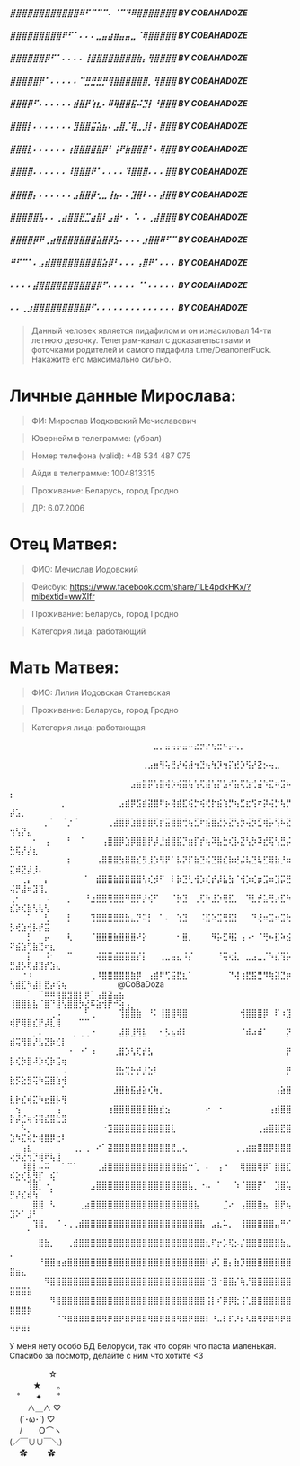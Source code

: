 ##### ⣿⣿⣿⣿⣿⣿⣿⣿⣿⣿⣿⣿⠿⠋⠉⠉⠉⠄⠈⠉⠙⠿⣿⣿⣿⣿⣿⣿⣿    BY COBAHADOZE
##### ⣿⣿⣿⣿⣿⣿⣿⣿⣿⠟⠋⠁⠄⠄⠄⣀⣤⣴⣶⣤⣤⣀⠈⢿⣿⣿⣿⣿⣿    BY COBAHADOZE
##### ⣿⣿⣿⣿⣿⣿⡿⠋⠁⠄⠄⠄⠄⢸⣿⣿⣿⣿⣿⣿⣿⣿⣷⡄⢻⣿⣿⣿⣿    BY COBAHADOZE
##### ⣿⣿⣿⣿⣿⡟⠁⠄⠄⠄⠄⠄⠉⣛⣛⣛⡛⢻⣿⣿⣿⣿⣿⣿⡀⢻⣿⣿⣿    BY COBAHADOZE
##### ⣿⣿⣿⡿⠋⠄⠄⠄⠄⠄⠄⣾⣿⡟⢱⣆⠄⠿⢿⣿⣿⣯⠬⣙⡇⠘⣿⣿⣿    BY COBAHADOZE
##### ⣿⣿⣿⡇⠄⠄⠄⠄⠄⠄⠄⣻⣿⣿⣭⣵⣦⠄⣠⣿⡈⢿⣀⣸⡇⠄⣿⣿⣿    BY COBAHADOZE
##### ⣿⣿⣿⣇⠄⠄⠄⠄⠄⠄⢰⣿⣿⣿⣿⣿⡿⠃⢨⠟⣷⣿⣿⣿⠃⠄⢿⣿⣿    BY COBAHADOZE
##### ⣿⣿⣿⣿⠄⠄⠄⠄⠄⠄⠸⣿⣿⣿⠟⠁⠄⠄⠄⠄⠹⣿⣿⣿⠄⠄⠄⣿⣿    BY COBAHADOZE
##### ⣿⣿⣿⣿⡄⠄⠄⠄⠄⠄⠄⣠⣿⣿⡿⢂⣀⢸⣦⠄⠄⣹⣿⠇⠄⠄⣼⣿⣿    BY COBAHADOZE
##### ⣿⣿⣿⣿⣿⣧⠄⠄⢀⣴⣿⣿⣟⣉⣴⣿⠇⣠⣾⠂⠄⠈⠄⠄⢀⣼⣿⣿⣿    BY COBAHADOZE
##### ⣿⣿⣿⣿⡿⠟⢀⣴⣿⣿⣿⣿⣿⣿⣿⣵⣿⡿⣣⠄⠄⠄⠄⣰⣿⣿⠿⠋⠉    BY COBAHADOZE
##### ⠛⠋⠉⠁⠄⣠⣾⣿⣿⣿⣿⣿⣿⣿⣿⣿⣵⡿⠃⠄⠄⠄⢠⣿⠟⠁⠄⠄⠄    BY COBAHADOZE
##### ⠄⠄⠄⠄⣼⣿⣿⣿⣿⣿⣿⣿⣿⣿⣿⡿⠋⠄⠄⠄⠄⠄⠈⠁⠄⠄⠄⠄⠄    BY COBAHADOZE
##### ⠄⠄⢀⣰⣿⣿⣿⣿⣿⣿⣿⣿⣿⡿⠋⠄⠄⠄⠄⠄⠄⠄⠄⠄⠄⠄⠄⠄⠄    BY COBAHADOZE

> Данный человек является пидафилом и он изнасиловал 14-ти летнюю девочку. Телеграм-канал с доказательствами и фоточками родителей и самого пидафила t.me/DeanonerFuck. Накажите его максимально сильно.

# Личные данные Мирослава:

> ФИ: Мирослав Иодковский Мечиславович

> Юзернейм в телеграмме: (убрал)

> Номер телефона (valid): +48 534 487 075

> Айди в телеграмме: 1004813315

> Проживание: Беларусь, город Гродно

> ДР: 6.07.2006

# Отец Матвея:

> ФИО: Мечислав Иодовский

> Фейсбук: https://www.facebook.com/share/1LE4pdkHKx/?mibextid=wwXIfr

> Проживание: Беларусь, город Гродно

> Категория лица: работающий

# Мать Матвея:

> ФИО: Лилия Иодовская Станевская

> Проживание: Беларусь, город Гродно

> Категория лица: работающая


⠀⠀⠀⠀⠀⠀⠀⠀⠀⠀⠀⠀⠀⠀⠀⠀⠀⠀⠀⠀⠀⠀⠀⠀⠀⣀⡀⣤⢤⡤⣤⠤⣔⡲⡔⢦⣒⠦⡤⢄⡀⠀⠀⠀⠀⠀⠀⠀⠀⠀⠀⠀⠀⠀⠀⠀⠀⠀⠀⠀⠀
⠀⠀⠀⠀⠀⠀⠀⠀⠀⠀⠀⠀⠀⠀⠀⠀⠀⠀⠀⠀⠀⠀⠀⢀⣠⣶⢻⢥⣛⡜⢮⣼⢲⣙⢦⢳⡹⢲⡍⣞⡱⢫⡜⣝⡢⢤⣀⠀⠀⠀⠀⠀⠀⠀⠀⠀⠀⠀⠀⠀⠀⠀⠀
⠀⠀⠀⠀⠀⠀⠀⠀⠀⠀⠀⠀⠀⠀⠀⠀⠀⠀⠀⠀⠀⣠⣶⣿⡿⢣⣿⢾⡱⢮⣽⢧⢣⢏⣾⢣⡝⣣⠞⣥⢏⣳⢚⣬⠳⣍⠶⣩⠦⡄⠀⠀⠀⠀⠀⠀⠀⠀⠀⠀⠀⠀⠀
⠀⠀⠀⠀⠀⠀⠀⠀⠀⡀⠀⠀⠀⠀⠀⠀⠀⠀⠀⣠⣾⡿⣫⣾⣽⣿⠟⡦⢽⣾⣏⢮⡓⢮⢞⡗⣮⢱⡛⢦⣋⣖⢫⠖⡽⢬⡓⢧⡛⡼⣡⡀⠀⠀⠀⠀⠀⠀⠀⠀⠀⠀⠀
⠀⠀⠀⠀⠀⠀⡀⠁⠀⠈⡐⠈⠀⠀⠀⠀⠀⢀⣼⣿⡿⣱⣿⣿⣿⢏⡞⣭⣿⣿⢚⢦⣋⠗⣮⣿⣜⡣⣝⢣⡳⢬⡳⣋⢾⡥⢫⠧⣝⢲⢣⡝⣄⠀⠀⠀⠀⠀⠀⠀⠀⠀⠀
⠀⠀⠀⠀⠂⠀⢠⠀⠀⠀⠃⠀⠈⠀⠀⠀⢠⣿⣿⡿⣱⡿⣿⣿⡟⡼⣘⣾⣿⣯⡙⣶⡏⡞⢦⠽⣧⣓⢎⡧⣝⢣⡳⠽⣞⢯⢣⣛⡬⣓⢯⡜⡜⣆⠀⠀⠀⠀⠀⠀⠀⠀⠀
⠀⠀⠀⠀⠀⠀⠀⠀⠀⠀⡆⠀⠀⠀⠀⢠⣿⣿⣿⣳⣿⣿⣎⡻⣸⡱⢻⡟⠁⡧⡝⡏⣷⣙⢮⣙⣿⣎⡷⢞⡬⢧⣙⢧⣋⢿⣷⡘⠶⣍⠾⣝⡼⡸⠄⠀⠀⠀⠀⠀⠀⠀⠀
⠀⠀⢀⡄⠀⠀⡄⠀⠀⠀⠀⠀⠀⠁⠀⣾⣿⣿⣷⣿⣿⣿⣿⢣⢎⡺⠋⠀⠇⡷⣙⢃⢺⡱⢎⡞⡼⣧⣳⠈⢺⡱⢎⡶⣩⠶⣹⡭⣛⢬⡛⣼⠶⣹⢹⡀⠀⠀⠀⠀⠀⠀⠀
⢀⠂⠀⠀⠀⠀⠠⠀⠀⠀⡀⠀⠀⠘⣰⣿⣿⢿⣿⣿⠻⣿⡟⡜⢮⠋⠀⠀⠈⡷⣹⠀⢀⢏⠷⣸⡱⢿⣏⡀⠀⠹⣇⡞⣥⢛⡴⣏⠳⣎⡵⢎⣷⢣⢧⢣
⠀⠀⠀⠁⠀⠀⢃⠀⠀⠀⡇⠀⠀⠀⢹⣿⣿⣿⣿⣿⣷⣄⡙⠭⡇⠀⠁⠄⠀⢱⣹⠀⠀⠨⣯⠵⣩⢛⣯⡇⠀⠀⠙⢜⠶⣩⠶⣩⢗⡣⢞⣱⢚⡧⡞⣭⠀⠀⠀⠀⠀⠀⠀
⠀⠀⠀⡃⠀⠀⡤⠀⠀⠀⢇⠀⠀⠀⠈⣿⣿⣿⣷⣿⣿⣿⠜⡕⠀⠀⠀⠀⠀⠂⣿⡀⠀⠀⠀⠻⡥⣋⢿⡅⢠⠠⠂⠈⢛⠦⣏⠵⣪⠝⣮⣱⢋⣷⣙⠖⣆⠀⠀⠀⠀⠀⠀
⠀⠀⠀⡇⠀⠀⠸⠂⠀⠀⠉⠀⠀⠀⠀⢼⣿⣿⣾⣿⣿⣿⡞⡇⠀⠀⢀⣀⣤⣄⠸⡌⠀⠀⠀⠀⠘⢭⢖⣇⠀⣀⣠⣀⡈⠳⣎⢻⡥⣛⣼⡣⢏⣼⣹⡞⣱⣄⠀⠀⠀⠀⠀
⠀⠀⠐⠰⠀⠀⠀⠀⠀⠀⠀⠀⠀⠀⢀⠸⣿⣿⣿⣿⣿⣷⡿⠀⢠⣾⠟⢋⣭⣟⣆⠁⠀⠀⠀⠀⠀⠀⠙⢼⢰⣟⣯⣛⠻⢷⣽⣙⡶⢣⣾⣏⠳⣼⡇⣟⡴⢫⢦⠀⠀⠀⠀
⠀⠀⠀⠀  @CoBaDoza  ⠀⠀⠀⠁⠀⠉⠿⠿⢿⣿⣻⣿⡇⡿⠁⢠⣿⣽⣤⣦⠀⠀⠀⠀⠀⠀⠀⠀ ⢸⣿⣿⣧⣧⠈⣿⠙⣽⢣⣿⣿⡳⣜⠯⣵⢺⡟⠚⢵⢠⡀⠀
⠀⠀⠀⠀⠀⠀⠀⢀⠠⠀⠀⠀⠀⠃⢀⠀⠀⠀⠀⢹⣿⣿⣷⠀⠘⠅⢸⣿⣿⢿⣿⠀⠀⠀⠀⠀⠀⠀⠀⠀⢺⣿⣿⣿⡿⠀⠏⠰⣹⢾⡟⢿⣿⣎⡟⡼⣇⢿⠀⠀⠀⠉⠉
⠀⠀⠀⠀⡀⠄⠀⠀⠀⠀⠀⡀⢀⢀⠐⠀⠀⠀⠀⣼⡿⣸⢻⣧⠀⠀⠂⡣⣦⠾⠇⠀⠀⠀⠀⠀⠀⠀⠀⠀⠈⠾⠴⠾⠁⠀⠀⠀⡝⣾⢭⢻⣿⡜⣣⣝⡷⣊⡇⠀⠀⠀⠀
⠀⠀⠀⠀⠀⠀⠀⠀⠀⠀⠐⠀⠐⠁⠰⠀⠀⠀⢀⣿⡱⢣⢏⡞⣣⠀⠀⠀⠀⠀⠀⠀⠀⠀⠀⠀⠀⠀⠀⠀⠀⠀⠀⠀⠀⠀⠀⠀⡟⡧⢎⡳⣿⠼⡱⢎⡷⣩⢶⠀⠀⠀⠀
⠀⠀⠀⠀⠀⠀⠀⠀⠀⠠⠀⠀⠀⠀⠀⠀⠀⠀⢸⣷⢭⡓⡞⡼⣕⠇⠀⠀⠀⠀⠀⠀⠀⠀⠀⠀⠀⠀⠀⠀⠀⠀⠀⠀⠀⠀⠀⠀⡟⣗⡫⣕⣻⢭⠳⣭⣿⣱⢺⠀⠀⠀⠀
⠀⠀⠀⠀⠀⠀⠀⠀⠀⠁⠀⠀⠀⠀⠀⠀⠀⠀⣸⣿⣷⣯⣼⣵⢎⢷⡀⠀⠀⠀⠀⠀⠀⠀⠀⠀⠀⠀⠀⠀⠀⠀⠀⠀⠀⠀⢠⣵⣿⣇⡗⣎⢾⣍⠳⣖⣿⡧⢻⠀⠀⠀⠀
⠀⢢⠀⠀⠀⠀⠀⠀⢠⠀⠀⠀⠀⠀⠀⠀⠀⢰⣿⣿⣿⣿⣿⣿⣿⣷⣞⣢⠀⠀⠀⠀⠀⠀⠔⠀⠐⠀⠀⠀⠀⠀⠀⠀⠀⢠⣾⣿⣿⡗⡼⣊⢶⢪⢽⣞⣿⣓⣻⠀⠀⠀⠀
⠀⠀⠣⡀⠀⠀⠀⠀⠀⠀⠀⠀⠀⠀⠀⠀⠐⣹⣿⣿⣿⣿⣿⣿⣿⣿⣿⣿⣇⠀⠀⠀⠀⠀⠀⠀⠀⠀⠀⠀⠀⠀⠀⢀⣴⣿⣿⣟⣿⣱⠳⣍⢮⡓⢾⣿⡿⣒⠇⠀⠀⠀⠀
⠀⠀⢠⣆⠀⠀⠀⠀⠀⠀⠀⢀⡀⢀⠀⠔⠁⣽⣿⣿⣿⣿⣿⣿⣿⣿⣿⣿⣟⣀⢄⠀⠀⠀⠀⠀⠀⠀⠀⢀⢀⣴⣶⣿⣿⡿⣿⣿⣿⢔⡻⣜⢲⡙⢾⠟⢧⣹⠀⠀⠀⠀⠀
⠀⠀⠸⣿⡇⠤⠭⠀⠀⠁⠉⠁⠀⠀⠀⢀⣼⣿⣿⣿⣿⣿⣿⣿⣿⣿⣿⣿⣿⣿⣮⠒⢁⠀⠄⠀⢠⠐⠀⠀⢿⣿⣿⢿⡿⠁⣿⣿⣏⠮⣕⢎⢧⡻⡏⠀⢮⠁⠀⠀⠀⠀⠀
⠀⠀⠀⢹⣿⡀⠐⡀⠀⠀⠀⠀⠀⠀⣠⣿⣿⣿⣿⣿⣿⣿⣿⣿⣿⣿⣿⣿⣿⣿⣿⣧⡀⠐⠤⠀⠁⠀⠀⠱⠈⣿⣿⡟⠁⠀⣹⣿⢥⡛⡜⣎⢾⢳⠀⠀⠁⠀⠀⠀⠀⠀⠀
⠀⠀⠀⠀⣿⣿⠀⠣⠀⠀⠀⠀⢀⣴⣿⣿⣿⣿⣿⣿⣿⣿⣿⣿⣿⣿⣿⣿⣿⣿⣿⣿⣧⠀⠀⠀⠀⣈⠔⠀⢠⣿⣿⣿⣦⠀⣿⡟⢦⣹⠕⠁⣸⠃⠀⠀⠀⠀⠀⠀⠀⠀⠀
⠀⠀⠀⠀⢹⣿⡀⠀⠈⠠⢀⢀⣾⣿⣿⣿⣿⣿⣿⣿⣿⣿⣿⣿⣿⣿⣿⣿⣿⣿⣿⣿⣿⣧⠀⣠⣆⠥⡀⠀⢸⣿⣿⣿⣿⣿⣤⠛⠊⠀⠀⠀⠁⠀⠀⠀⠀⠀⠀⠀⠀⠀⠀
⠀⠀⠀⠀⠀⣿⣷⡀⠀⠀⢀⣾⣿⣿⣿⣿⣿⣿⣿⣿⣿⣿⣿⣿⣿⣿⣿⣿⣿⣿⣿⣿⣿⣿⣆⠏⡖⡡⢯⡢⡌⣿⣿⣿⣿⣿⣿⣷⣄⡀⠀⠀⠀⠀⠀⠀⠀⠀⠀⠀⠀⠀⠀
⠀⠀⠀⠀⠀⠘⣿⣿⣶⣴⣿⣿⣿⣿⣿⣿⣿⣿⣿⣿⣿⣿⣿⣿⣿⣿⣿⣿⣿⣿⣿⣿⣿⣿⠇⡼⡁⣿⡄⣷⡹⣿⣿⣿⣿⣿⣿⣿⣿⣿⣶⣄⠀⠀⠀⠀⠀⠀⠀⠀⠀⠀⠀
⠀⠀⠀⠀⠀⠀⠻⣿⣿⣿⣿⣿⣿⣿⣿⣿⣿⣿⣿⣿⣿⣿⣿⣿⣿⣿⣿⣿⣿⣿⣿⣿⣿⣿⠐⣻⠐⣿⣿⡌⢷⡘⣿⣿⣿⣿⣿⣿⣿⣿⣿⣿⣷⠀⠀⠀⠀⠀⠀⠀⠀⠀⠀
⠀⠀⠀⠀⠀⠀⠀⠻⣿⣿⣿⣿⣿⣿⣿⣿⣿⣿⣿⣿⣿⣿⣿⣿⣿⣿⣿⣿⣿⣿⣿⣿⣿⣿⢨⡇⠎⡿⡿⣗⢨⢁⣿⣿⣿⣿⣿⣿⣿⣿⣿⣿⡷⠀⠀⠀⠀⠀⠀⠀⠀⠀⠀
⠀⠀⠀⠀⠀⠀⠀⠀⠈⠙⠿⠿⠿⠿⠿⠿⠻⠟⠿⠟⠿⠟⠿⠿⠻⠿⠟⠿⠿⠻⠿⠟⠿⠿⠇⠘⠤⠇⠏⠜⠆⠣⠿⠻⠟⠿⠻⠟⠿⠻⠟⠿⠇

У меня нету особо БД Белоруси, так что сорян что паста маленькая. Спасибо за посмотр, делайте с ним что хотите <3

　　　　　☆  
　　　★　　。  
　˚　　✦　　˚  
　 　∧＿∧   ♡  
　 (´･ω･`)  ♡  
　 /　　Ｏ⌒ヽ  
(／￣∪∪￣＼)  
　 ✿　 　 ✿  